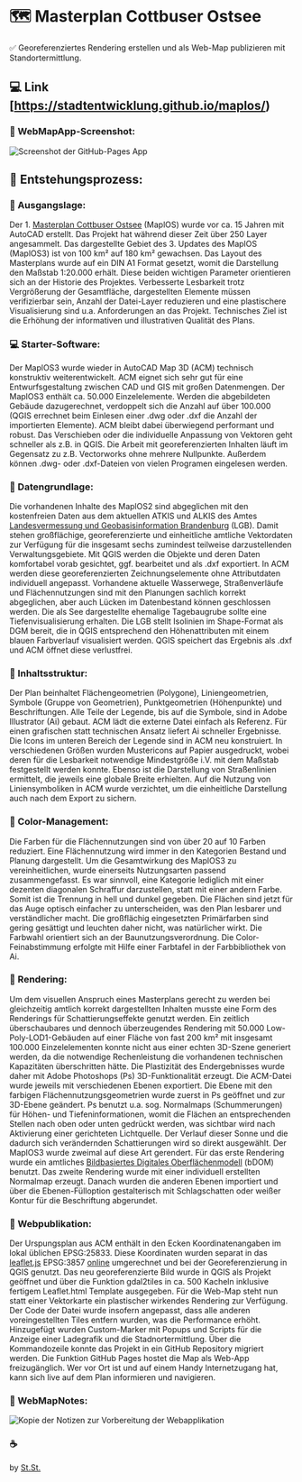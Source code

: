 # :world_map: Masterplan Cottbuser Ostsee
:white_check_mark: Georeferenziertes Rendering erstellen und als Web-Map publizieren mit Standortermittlung.

## :computer: Link [https://stadtentwicklung.github.io/maplos/)

### :camera_flash: WebMapApp-Screenshot:
![Screenshot der GitHub-Pages App](https://raw.githubusercontent.com/stadtentwicklung/maplos/master/img/screenshot.JPG) 

## :rocket: Entstehungsprozess:

### :compass: Ausgangslage:
Der 1. [Masterplan Cottbuser Ostsee](https://www.cottbus.de/verwaltung/strukturentwicklung/ostsee/) (MaplOS) wurde vor ca. 15 Jahren mit AutoCAD erstellt. Das Projekt hat während dieser Zeit über 250 Layer angesammelt. Das dargestellte Gebiet des 3. Updates des MaplOS (MaplOS3) ist von 100 km&sup2; auf 180 km&sup2; gewachsen. Das Layout des Masterplans wurde auf ein DIN A1 Format gesetzt, womit die Darstellung den Maßstab 1:20.000 erhält. Diese beiden wichtigen Parameter orientieren sich an der Historie des Projektes. Verbesserte Lesbarkeit trotz Vergrößerung der Gesamtfläche, dargestellten Elemente müssen verifizierbar sein, Anzahl der Datei-Layer reduzieren und eine plastischere Visualisierung sind u.a. Anforderungen an das Projekt. Technisches Ziel ist die Erhöhung der informativen und illustrativen Qualität des Plans.

### :computer: Starter-Software:
Der MaplOS3 wurde wieder in AutoCAD Map 3D (ACM) technisch konstruktiv weiterentwickelt. ACM eignet sich sehr gut für eine Entwurfsgestaltung zwischen CAD und GIS mit großen Datenmengen. Der MaplOS3 enthält ca. 50.000 Einzelelemente. Werden die abgebildeten Gebäude dazugerechnet, verdoppelt sich die Anzahl auf über 100.000 (QGIS errechnet beim Einlesen einer .dwg oder .dxf die Anzahl der importierten Elemente). ACM bleibt dabei überwiegend performant und robust. Das Verschieben oder die individuelle Anpassung von Vektoren geht schneller als z.B. in QGIS. Die Arbeit mit georeferenzierten Inhalten läuft im Gegensatz zu z.B. Vectorworks ohne mehrere Nullpunkte. Außerdem können .dwg- oder .dxf-Dateien von vielen Programen eingelesen werden.

### :floppy_disk: Datengrundlage:
Die vorhandenen Inhalte des MaplOS2 sind abgeglichen mit den kostenfreien Daten aus dem aktuellen ATKIS und ALKIS des Amtes [Landesvermessung und Geobasisinformation Brandenburg](https://geobasis-bb.de/lgb/de/) (LGB). Damit stehen großflächige, georeferenzierte und einheitliche amtliche Vektordaten zur Verfügung für die insgesamt sechs zumindest teilweise darzustellenden Verwaltungsgebiete. Mit QGIS werden die Objekte und deren Daten komfortabel vorab gesichtet, ggf. bearbeitet und als .dxf exportiert. In ACM werden diese georeferenzierten Zeichnungselemente ohne Attributdaten individuell angepasst. Vorhandene aktuelle Wasserwege, Straßenverläufe und Flächennutzungen sind mit den Planungen sachlich korrekt abgeglichen, aber auch Lücken im Datenbestand können geschlossen werden. Die als See dargestellte ehemalige Tagebaugrube sollte eine Tiefenvisualisierung erhalten. Die LGB stellt Isolinien im Shape-Format als DGM bereit, die in QGIS entsprechend den Höhenattributen mit einem blauen Farbverlauf visualisiert werden. QGIS speichert das Ergebnis als .dxf und ACM öffnet diese verlustfrei.

### :memo: Inhaltsstruktur:
Der Plan beinhaltet Flächengeometrien (Polygone), Liniengeometrien, Symbole (Gruppe von Geometrien), Punktgeometrien (Höhenpunkte) und Beschriftungen. Alle Teile der Legende, bis auf die Symbole, sind in Adobe Illustrator (Ai) gebaut. ACM lädt die externe Datei einfach als Referenz. Für einen grafischen statt technischen Ansatz liefert Ai schneller Ergebnisse. Die Icons im unteren Bereich der Legende sind in ACM neu konstruiert. In verschiedenen Größen wurden Mustericons auf Papier ausgedruckt, wobei deren für die Lesbarkeit notwendige Mindestgröße i.V. mit dem Maßstab festgestellt werden konnte. Ebenso ist die Darstellung von Straßenlinien ermittelt, die jeweils eine globale Breite erhielten. Auf die Nutzung von Liniensymboliken in ACM wurde verzichtet, um die einheitliche Darstellung auch nach dem Export zu sichern.

### :art: Color-Management:
Die Farben für die Flächennutzungen sind von über 20 auf 10 Farben reduziert. Eine Flächennutzung wird immer in den Kategorien Bestand und Planung dargestellt. Um die Gesamtwirkung des MaplOS3 zu vereinheitlichen, wurde einerseits Nutzungsarten passend zusammengefasst. Es war sinnvoll, eine Kategorie lediglich mit einer dezenten diagonalen Schraffur darzustellen, statt mit einer andern Farbe. Somit ist die Trennung in hell und dunkel gegeben. Die Flächen sind jetzt für das Auge optisch einfacher zu unterscheiden, was den Plan lesbarer und verständlicher macht. Die großflächig eingesetzten Primärfarben sind gering gesättigt und leuchten daher nicht, was natürlicher wirkt. Die Farbwahl orientiert sich an der Baunutzungsverordnung. Die Color-Feinabstimmung erfolgte mit Hilfe einer Farbtafel in der Farbbibliothek von Ai.

### :cinema: Rendering:
Um dem visuellen Anspruch eines Masterplans gerecht zu werden bei gleichzeitig amtlich korrekt dargestellten Inhalten musste eine Form des Renderings für Schattierungseffekte genutzt werden. Ein zeitlich überschaubares und dennoch überzeugendes Rendering mit 50.000 Low-Poly-LOD1-Gebäuden auf einer Fläche von fast 200 km&sup2; mit insgesamt 100.000 Einzelelementen konnte nicht aus einer echten 3D-Szene generiert werden, da die notwendige Rechenleistung die vorhandenen technischen Kapazitäten überschritten hätte. Die Plastizität des Endergebnisses wurde daher mit Adobe Photoshops (Ps) 3D-Funktionalität erzeugt. Die ACM-Datei wurde jeweils mit verschiedenen Ebenen exportiert. Die Ebene mit den farbigen Flächennutzungsgeometrien wurde zuerst in Ps geöffnet und zur 3D-Ebene geändert. Ps benutzt u.a. sog. Normalmaps (Schummerungen) für Höhen- und Tiefeninformationen, womit die Flächen an entsprechenden Stellen nach oben oder unten gedrückt werden, was sichtbar wird nach Aktivierung einer gerichteten Lichtquelle. Der Verlauf dieser Sonne und die dadurch sich verändernden Schattierungen wird so direkt ausgewählt. Der MaplOS3 wurde zweimal auf diese Art gerendert. Für das erste Rendering wurde ein amtliches [Bildbasiertes Digitales Oberflächenmodell](https://geobroker.geobasis-bb.de/gbss.php?MODE=GetProductInformation&PRODUCTID=03de0e12-fb9f-47ae-b564-851365e2ae66) (bDOM) benutzt. Das zweite Rendering wurde mit einer individuell erstellten Normalmap erzeugt. Danach wurden die anderen Ebenen importiert und über die Ebenen-Fülloption gestalterisch mit Schlagschatten oder weißer Kontur für die Beschriftung abgerundet.

### :iphone: Webpublikation:
Der Urspungsplan aus ACM enthält in den Ecken Koordinatenangaben im lokal üblichen EPSG:25833. Diese Koordinaten wurden separat in das [leaflet.js](https://leafletjs.com/) EPSG:3857 [online](https://epsg.io/) umgerechnet und bei der Georeferenzierung in QGIS genutzt. Das neu georeferenzierte Bild wurde in QGIS als Projekt geöffnet und über die Funktion gdal2tiles in ca. 500 Kacheln inklusive fertigem Leaflet.html Template ausgegeben. Für die Web-Map steht nun statt einer Vektorkarte ein plastischer wirkendes Rendering zur Verfügung. Der Code der Datei wurde insofern angepasst, dass alle anderen voreingestellten Tiles entfern wurden, was die Performance erhöht. Hinzugefügt wurden Custom-Marker mit Popups und Scripts für die Anzeige einer Ladegrafik und die Stadnortermittlung. Über die Kommandozeile konnte das Projekt in ein GitHub Repository migriert werden. Die Funktion GitHub Pages hostet die Map als Web-App freizugänglich. Wer vor Ort ist und auf einem Handy Internetzugang hat, kann sich live auf dem Plan informieren und navigieren.

### :camera_flash: WebMapNotes:
![Kopie der Notizen zur Vorbereitung der Webapplikation](https://raw.githubusercontent.com/stadtentwicklung/maplos/master/img/notes.png) 

### :coffee:
by [St.St.](https://github.com/stewahn)
